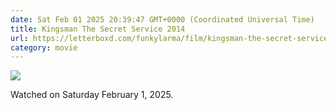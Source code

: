 ```yaml
---
date: Sat Feb 01 2025 20:39:47 GMT+0000 (Coordinated Universal Time)
title: Kingsman The Secret Service 2014
url: https://letterboxd.com/funkylarma/film/kingsman-the-secret-service/
category: movie
---
```


![](https://a.ltrbxd.com/resized/film-poster/1/4/8/2/0/0/148200-kingsman-the-secret-service-0-600-0-900-crop.jpg?v=cd49b739cf)

Watched on Saturday February 1, 2025.

